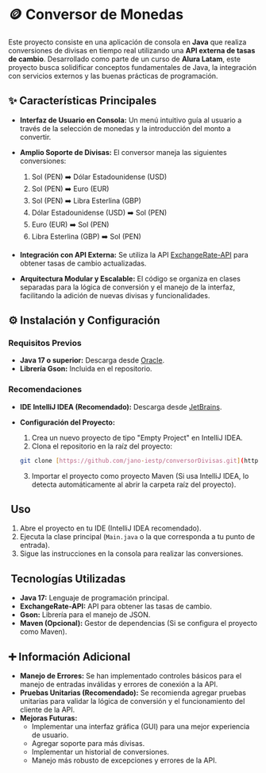# 🪙 Conversor de Monedas

Este proyecto consiste en una aplicación de consola en **Java** que realiza conversiones de divisas en tiempo real utilizando una **API externa de tasas de cambio**. Desarrollado como parte de un curso de **Alura Latam**, este proyecto busca solidificar conceptos fundamentales de Java, la integración con servicios externos y las buenas prácticas de programación.

## ✨ Características Principales

*   **Interfaz de Usuario en Consola:** Un menú intuitivo guía al usuario a través de la selección de monedas y la introducción del monto a convertir.

*   **Amplio Soporte de Divisas:** El conversor maneja las siguientes conversiones:

    1.  Sol (PEN) ➡️ Dólar Estadounidense (USD)
    2.  Sol (PEN) ➡️ Euro (EUR)
    3.  Sol (PEN) ➡️ Libra Esterlina (GBP)
    4.  Dólar Estadounidense (USD) ➡️ Sol (PEN)
    5.  Euro (EUR) ➡️ Sol (PEN)
    6.  Libra Esterlina (GBP) ➡️ Sol (PEN)

*   **Integración con API Externa:** Se utiliza la API [ExchangeRate-API](https://www.exchangerate-api.com/) para obtener tasas de cambio actualizadas.

*   **Arquitectura Modular y Escalable:** El código se organiza en clases separadas para la lógica de conversión y el manejo de la interfaz, facilitando la adición de nuevas divisas y funcionalidades.

## ⚙️ Instalación y Configuración

### Requisitos Previos

*   **Java 17 o superior:** Descarga desde [Oracle](https://www.oracle.com/java/technologies/javase/jdk17-archive-downloads.html).
*   **Librería Gson:** Incluida en el repositorio.

### Recomendaciones

*   **IDE IntelliJ IDEA (Recomendado):** Descarga desde [JetBrains](https://www.jetbrains.com/idea/download/?section=windows).
*   **Configuración del Proyecto:**

    1.  Crea un nuevo proyecto de tipo "Empty Project" en IntelliJ IDEA.
    2.  Clona el repositorio en la raíz del proyecto:

    ```bash
    git clone [https://github.com/jano-iestp/conversorDivisas.git](https://github.com/jano-iestp/conversorDivisas.git)
    ```

    3. Importar el proyecto como proyecto Maven (Si usa IntelliJ IDEA, lo detecta automáticamente al abrir la carpeta raíz del proyecto).

## ️ Uso

1.  Abre el proyecto en tu IDE (IntelliJ IDEA recomendado).
2.  Ejecuta la clase principal (`Main.java` o la que corresponda a tu punto de entrada).
3.  Sigue las instrucciones en la consola para realizar las conversiones.

## ️ Tecnologías Utilizadas

*   **Java 17:** Lenguaje de programación principal.
*   **ExchangeRate-API:** API para obtener las tasas de cambio.
*   **Gson:** Librería para el manejo de JSON.
*   **Maven (Opcional):** Gestor de dependencias (Si se configura el proyecto como Maven).
  
## ➕ Información Adicional

*   **Manejo de Errores:** Se han implementado controles básicos para el manejo de entradas inválidas y errores de conexión a la API.
*   **Pruebas Unitarias (Recomendado):** Se recomienda agregar pruebas unitarias para validar la lógica de conversión y el funcionamiento del cliente de la API.
*   **Mejoras Futuras:**
    *   Implementar una interfaz gráfica (GUI) para una mejor experiencia de usuario.
    *   Agregar soporte para más divisas.
    *   Implementar un historial de conversiones.
    *   Manejo más robusto de excepciones y errores de la API.
